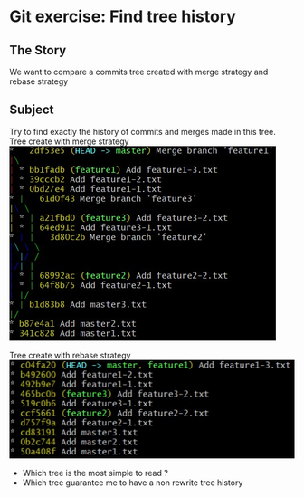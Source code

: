 
# Git exercise: Find tree history

## The Story

We want to compare a commits tree created with merge strategy and rebase strategy

## Subject

Try to find exactly the history of commits and merges made in this tree.
Tree create with merge strategy
![Merge Tree](images/merge-tree.jpg)

Tree create with rebase strategy
![Rebase Tree](images/rebase-tree.jpg)

- Which tree is the most simple to read ?
- Which tree guarantee me to have a non rewrite tree history